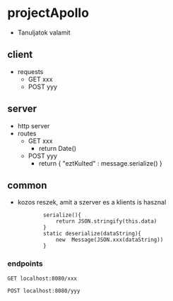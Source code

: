 # projectApollo

- Tanuljatok valamit

## client

- requests
  - GET xxx
  - POST yyy

## server

- http server
- routes
  - GET xxx 
    - return Date()
  - POST yyy
    - return { "eztKulted" : message.serialize() }

## common

- kozos reszek, amit a szerver es a klients is hasznal
    ```  class Message
            serialize(){
                return JSON.stringify(this.data)
            }
            static deserialize(dataString){
                new  Message(JSON.xxx(dataString))
            }
    ```

### endpoints

```
GET localhost:8080/xxx

POST localhost:8080/yyy
```

